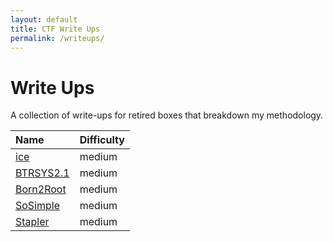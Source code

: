 ```yaml
---
layout: default
title: CTF Write Ups
permalink: /writeups/
---
```


# Write Ups

A collection of write-ups for retired boxes that breakdown my methodology. 

| Name                                            | Difficulty |
|:------------------------------------------------|:-----------|
| [ice](/writeups/2021-5-25-ice.md)               | medium     |
| [BTRSYS2.1](/writeups/2021-10-11-btrsys2.1.md)  | medium     |
| [Born2Root](/writeups/2021-12-24-born2root.md)  | medium     |     
| [SoSimple](/writeups/2021-12-25-sosimple.md)    | medium     | 
| [Stapler](/writeups/2021-12-26-stapler.md)      | medium     | 
